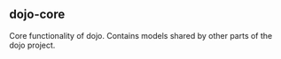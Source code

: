 ## dojo-core

Core functionality of dojo.
Contains models shared by other parts of the dojo project.
